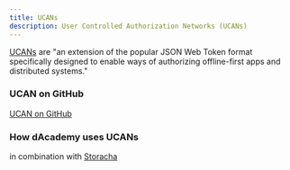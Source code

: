 ```yaml
---
title: UCANs
description: User Controlled Authorization Networks (UCANs)
---
```



[UCANs](https://ucan.xyz/) are "an extension of the popular JSON Web Token format specifically designed to enable ways of authorizing offline-first apps and distributed systems."

### UCAN on GitHub

[UCAN on GitHub](https://github.com/ucan-wg/spec/)

### How dAcademy uses UCANs

in combination with [Storacha](/stack/storacha)